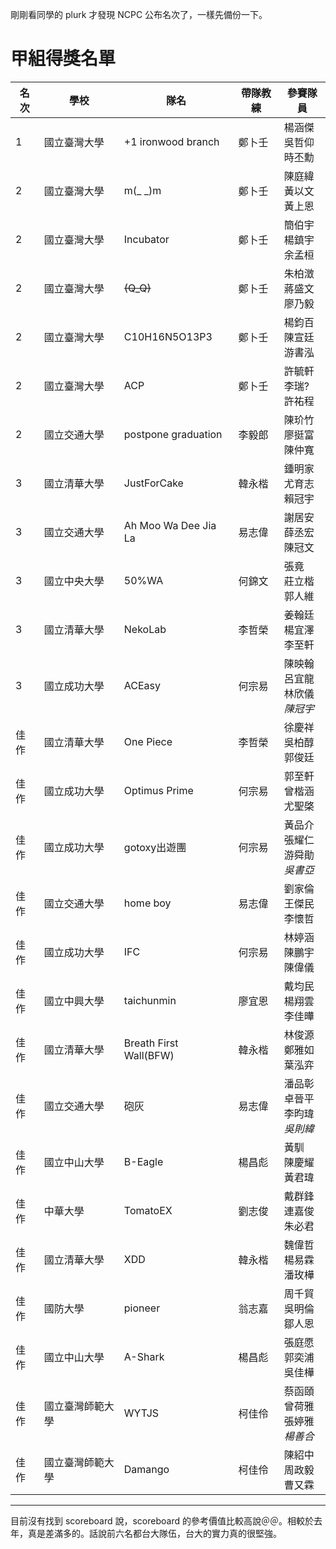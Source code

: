 <!--
[date]: 2011-10-28
[title]: 教育部 100 年度全國電腦軟體設計競賽 - 得獎名單
[name]: 2011-ncpc-result
[tag]: contest | 競賽, NCPC | 大專盃
-->

剛剛看同學的 plurk 才發現 NCPC 公布名次了，一樣先備份一下。

甲組得獎名單
=========

| 名次 | 學校 | 隊名 | 帶隊教練 | 參賽隊員 |
| ---- | ---- | ---- | ---- | ---- |
| 1 | 國立臺灣大學 | +1 ironwood branch | 鄭卜壬 | 楊涵傑<br/>吳哲仰<br/>時丕勳 |
| 2 | 國立臺灣大學 | m(_ _)m | 鄭卜壬 | 陳庭緯<br/>黃以文<br/>黃上恩 |
| 2 | 國立臺灣大學 | Incubator | 鄭卜壬 | 簡伯宇<br/>楊鎮宇<br/>余孟桓 |
| 2 | 國立臺灣大學 | ~~(Q_Q)~~ | 鄭卜壬 | 朱柏澂<br/>蔣盛文<br/>廖乃毅 |
| 2 | 國立臺灣大學 | C10H16N5O13P3 | 鄭卜壬 | 楊鈞百<br/>陳宣廷<br/>游書泓 |
| 2 | 國立臺灣大學 | ACP | 鄭卜壬 | 許毓軒<br/>李瑞?<br/>許祐程 |
| 2 | 國立交通大學 | postpone graduation | 李毅郎 | 陳玠竹<br/>廖挺富<br/>陳仲寬 |
| 3 | 國立清華大學 | JustForCake | 韓永楷 | 鍾明家<br/>尤育志<br/>賴冠宇 |
| 3 | 國立交通大學 | Ah Moo Wa Dee Jia La | 易志偉 | 謝居安<br/>薛丞宏<br/>陳冠文 |
| 3 | 國立中央大學 | 50%WA | 何錦文 | 張竟<br/>莊立楷<br/>郭人維 |
| 3 | 國立清華大學 | NekoLab | 李哲榮 | 姜翰廷<br/>楊宜澤<br/>李至軒 |
| 3 | 國立成功大學 | ACEasy | 何宗易 | 陳映翰<br/>呂宜龍<br/>林欣儀<br/>*陳冠宇* |
| 佳作 | 國立清華大學 | One Piece | 李哲榮 | 徐慶祥<br/>吳柏醇<br/>郭俊廷 |
| 佳作 | 國立成功大學 | Optimus Prime | 何宗易 | 郭至軒<br/>曾楷涵<br/>尤聖棨 |
| 佳作 | 國立成功大學 | gotoxy出遊團 | 何宗易 | 黃品介<br/>張耀仁<br/>游舜勛<br/>*吳書亞* |
| 佳作 | 國立交通大學 | home boy | 易志偉 | 劉家倫<br/>王傑民<br/>李懷哲 |
| 佳作 | 國立成功大學 | IFC | 何宗易 | 林婷涵<br/>陳鵬宇<br/>陳偉儀 |
| 佳作 | 國立中興大學 | taichunmin | 廖宜恩 | 戴均民<br/>楊翔雲<br/>李佳曄 |
| 佳作 | 國立清華大學 | Breath First Wall(BFW) | 韓永楷 | 林俊源<br/>鄭雅如<br/>葉泓弈 |
| 佳作 | 國立交通大學 | 砲灰 | 易志偉 | 潘品彰<br/>卓晉平<br/>李昀瑋<br/>*吳則緯* |
| 佳作 | 國立中山大學 | B-Eagle | 楊昌彪 | 黃馴<br/>陳慶耀<br/>黃君瑋 |
| 佳作 | 中華大學 | TomatoEX | 劉志俊 | 戴群鋒<br/>連嘉俊<br/>朱必君 |
| 佳作 | 國立清華大學 | XDD | 韓永楷 | 魏偉哲<br/>楊易霖<br/>潘玫樺 |
| 佳作 | 國防大學 | pioneer | 翁志嘉 | 周千貿<br/>吳明倫<br/>鄒人恩 |
| 佳作 | 國立中山大學 | A-Shark | 楊昌彪 | 張庭愿<br/>郭奕浦<br/>吳佳樺 |
| 佳作 | 國立臺灣師範大學 | WYTJS | 柯佳伶 | 蔡函頤<br/>曾荷雅<br/>張婷雅<br/>*楊善合* |
| 佳作 | 國立臺灣師範大學 | Damango | 柯佳伶 | 陳紹中<br/>周政毅<br/>曹又霖 |

- - - - - - - - - -

目前沒有找到 scoreboard 說，scoreboard 的參考價值比較高說＠＠。相較於去年，真是差滿多的。話說前六名都台大隊伍，台大的實力真的很堅強。


<!--
或許我真的完全不如他，好像一直只能當他的影子吧。每當看到自己又再一次的失敗時，總是一股心灰意冷，覺得努力還是贏不過天才。雖然我們都一年沒練習了，但過去付出了心血我相信我不比任何人少。有多少東西是我教他的，有多少資料是我找的，有多少時間是我付出的。

曾經為了那一股腦兒的衝動，那想要前進 world final 的傻勁付出。換來的只不過是一句「我覺得玩線上遊戲對我來說比較有意義」。為此爭吵不合，專題分開了。但我認為在 ACM-ICPC 這比賽，我們三個仍然是最有默契的團隊，也是成大最強的一隊。我也在去問了你一次還要不要一起比賽，也是換來一句「我覺得我跟你們一組會變弱，自己一個會比較強」。

在我聽到這句話後，我想我恨你了。我覺得我只不過是在用自己的熱臉貼你的冷屁股。或許我只是覺得你真的很強，沒跟你一隊我就得不了名了，覺得自己得利的機會不見了吧。接著南程盃，你拿第一名，另一隊拿第二名，我卻真的是連個佳作都沒有拿到。那一場比賽，似乎完全將我否定了。

看到你又再版上說練 ACM 多有意義怎樣的屁話，你當初的 online game 呢？不是線上遊戲比較有意義嗎？

純粹心情不好，抒發一下。接著還有一場 ICPC 要比，真可惜今年沒機會出國。
-->
